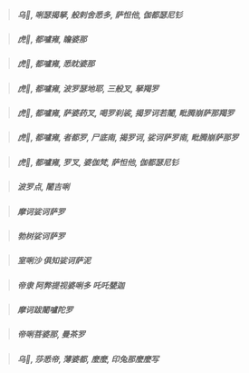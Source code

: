 >#####  乌𤙖, 唎瑟揭拏, 般剌舍悉多, 萨怛他, 伽都瑟尼钐

>#####  虎𤙖, 都嚧雍, 瞻婆那

>#####  虎𤙖, 都嚧雍, 悉眈婆那

>#####  虎𤙖, 都嚧雍, 波罗瑟地耶, 三般叉, 拏羯罗

>#####  虎𤙖, 都嚧雍, 萨婆药叉, 喝罗刹裟, 揭罗诃若闍, 毗腾崩萨那羯罗

>#####  虎𤙖, 都嚧雍, 者都罗, 尸底南, 揭罗诃, 娑诃萨罗南, 毗腾崩萨那罗

>#####  虎𤙖, 都嚧雍, 罗叉, 婆伽梵, 萨怛他, 伽都瑟尼钐

>#####  波罗点, 闍吉唎

>#####  摩诃娑诃萨罗

>#####  勃树娑诃萨罗

>#####  室唎沙 俱知娑诃萨泥

>#####  帝隶 阿弊提视婆唎多 吒吒甖迦

>#####  摩诃跋闍嚧陀罗

>#####  帝唎菩婆那, 曼茶罗

>#####  乌𤙖, 莎悉帝, 薄婆都, 麼麼, 印兔那麼麼写
